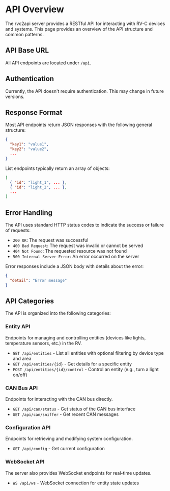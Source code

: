 # API Overview

The rvc2api server provides a RESTful API for interacting with RV-C devices and systems. This page provides an overview of the API structure and common patterns.

## API Base URL

All API endpoints are located under `/api`.

## Authentication

Currently, the API doesn't require authentication. This may change in future versions.

## Response Format

Most API endpoints return JSON responses with the following general structure:

```json
{
  "key1": "value1",
  "key2": "value2",
  ...
}
```

List endpoints typically return an array of objects:

```json
[
  { "id": "light_1", ... },
  { "id": "light_2", ... },
  ...
]
```

## Error Handling

The API uses standard HTTP status codes to indicate the success or failure of requests:

- `200 OK`: The request was successful
- `400 Bad Request`: The request was invalid or cannot be served
- `404 Not Found`: The requested resource was not found
- `500 Internal Server Error`: An error occurred on the server

Error responses include a JSON body with details about the error:

```json
{
  "detail": "Error message"
}
```

## API Categories

The API is organized into the following categories:

### Entity API

Endpoints for managing and controlling entities (devices like lights, temperature sensors, etc.) in the RV.

- `GET /api/entities` - List all entities with optional filtering by device type and area
- `GET /api/entities/{id}` - Get details for a specific entity
- `POST /api/entities/{id}/control` - Control an entity (e.g., turn a light on/off)

### CAN Bus API

Endpoints for interacting with the CAN bus directly.

- `GET /api/can/status` - Get status of the CAN bus interface
- `GET /api/can/sniffer` - Get recent CAN messages

### Configuration API

Endpoints for retrieving and modifying system configuration.

- `GET /api/config` - Get current configuration

### WebSocket API

The server also provides WebSocket endpoints for real-time updates.

- `WS /api/ws` - WebSocket connection for entity state updates
